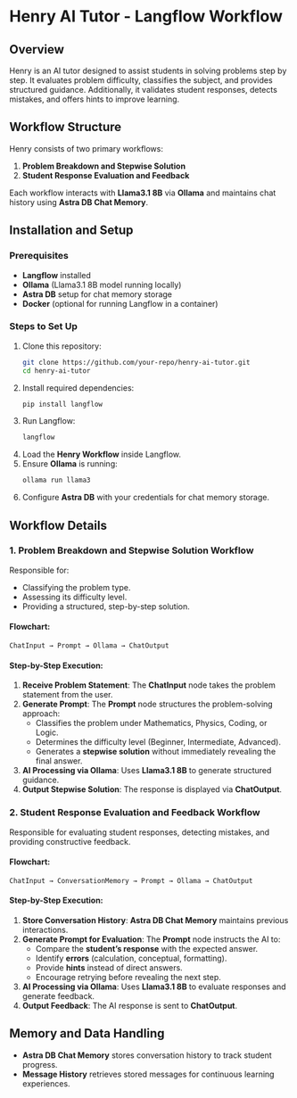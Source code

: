 # Henry AI Tutor - Langflow Workflow

## Overview
Henry is an AI tutor designed to assist students in solving problems step by step. It evaluates problem difficulty, classifies the subject, and provides structured guidance. Additionally, it validates student responses, detects mistakes, and offers hints to improve learning.

## Workflow Structure
Henry consists of two primary workflows:

1. **Problem Breakdown and Stepwise Solution**
2. **Student Response Evaluation and Feedback**

Each workflow interacts with **Llama3.1 8B** via **Ollama** and maintains chat history using **Astra DB Chat Memory**.

## Installation and Setup
### Prerequisites
- **Langflow** installed
- **Ollama** (Llama3.1 8B model running locally)
- **Astra DB** setup for chat memory storage
- **Docker** (optional for running Langflow in a container)

### Steps to Set Up
1. Clone this repository:
   ```sh
   git clone https://github.com/your-repo/henry-ai-tutor.git
   cd henry-ai-tutor
   ```
2. Install required dependencies:
   ```sh
   pip install langflow
   ```
3. Run Langflow:
   ```sh
   langflow
   ```
4. Load the **Henry Workflow** inside Langflow.
5. Ensure **Ollama** is running:
   ```sh
   ollama run llama3
   ```
6. Configure **Astra DB** with your credentials for chat memory storage.

## Workflow Details

### **1. Problem Breakdown and Stepwise Solution Workflow**
Responsible for:
- Classifying the problem type.
- Assessing its difficulty level.
- Providing a structured, step-by-step solution.

#### **Flowchart:**
```
ChatInput → Prompt → Ollama → ChatOutput
```

#### **Step-by-Step Execution:**
1. **Receive Problem Statement**: The **ChatInput** node takes the problem statement from the user.
2. **Generate Prompt**: The **Prompt** node structures the problem-solving approach:
   - Classifies the problem under Mathematics, Physics, Coding, or Logic.
   - Determines the difficulty level (Beginner, Intermediate, Advanced).
   - Generates a **stepwise solution** without immediately revealing the final answer.
3. **AI Processing via Ollama**: Uses **Llama3.1 8B** to generate structured guidance.
4. **Output Stepwise Solution**: The response is displayed via **ChatOutput**.

### **2. Student Response Evaluation and Feedback Workflow**
Responsible for evaluating student responses, detecting mistakes, and providing constructive feedback.

#### **Flowchart:**
```
ChatInput → ConversationMemory → Prompt → Ollama → ChatOutput
```

#### **Step-by-Step Execution:**
1. **Store Conversation History**: **Astra DB Chat Memory** maintains previous interactions.
2. **Generate Prompt for Evaluation**: The **Prompt** node instructs the AI to:
   - Compare the **student’s response** with the expected answer.
   - Identify **errors** (calculation, conceptual, formatting).
   - Provide **hints** instead of direct answers.
   - Encourage retrying before revealing the next step.
3. **AI Processing via Ollama**: Uses **Llama3.1 8B** to evaluate responses and generate feedback.
4. **Output Feedback**: The AI response is sent to **ChatOutput**.

## Memory and Data Handling
- **Astra DB Chat Memory** stores conversation history to track student progress.
- **Message History** retrieves stored messages for continuous learning experiences.
